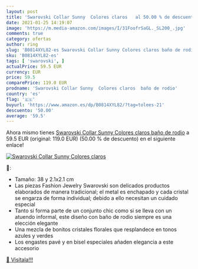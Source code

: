 ```yaml
---
layout: post
title: 'Swarovski Collar Sunny  Colores claros   al 50.00 % de descuento'
date: 2021-01-25 14:19:07
image: 'https://m.media-amazon.com/images/I/31FoofrSaGL._SL200_.jpg'
comments: true
category: ofertas
author: ring
slug: 'B0814XYL82-es Swarovski Collar Sunny Colores claros baño de rodio'
sku: 'B0814XYL82-es'
tags: [ 'swarovski', ]
actualPrice: 59.5 EUR
currency: EUR
price: 59.5
comparePrice: 119.0 EUR
prodname: 'Swarovski Collar Sunny  Colores claros  baño de rodio'
country: 'es'
flag: '🇪🇸'
buyurl: 'https://www.amazon.es/dp/B0814XYL82/?tag=tolees-21'
descuento: '50.00'
average: '59.5'
---
```


Ahora mismo tienes [Swarovski Collar Sunny  Colores claros  baño de rodio](https://www.amazon.es/dp/B0814XYL82/?tag=tolees-21) a 59.5 EUR (original: 119.0 EUR) (50.00 %  de descuento) en el siguiente enlace!

[![Swarovski Collar Sunny  Colores claros  ](https://m.media-amazon.com/images/I/31FoofrSaGL._SL200_.jpg)](https://www.amazon.es/dp/B0814XYL82/?tag=tolees-21)

🔎:

- Tamaño: 38 y 2.1x2.1 cm
- Las piezas Fashion Jewelry Swarovski son delicados productos elaborados de manera tradicional; el metal es enchapado y cada cristal se engarza de forma individual; debido a ello necesitan un cuidado especial
- Tanto si forma parte de un conjunto chic como si se lleva con un atuendo informal, este diseño con baño de rodio siempre es una elección elegante
- Una mezcla de bonitos cristales florales que resplandece en tonos azules y verdes
- Los engastes pavé y en bisel especiales añaden elegancia a este accesorio

[🛒 Visítala!!!](https://www.amazon.es/dp/B0814XYL82/?tag=tolees-21)

